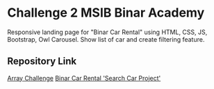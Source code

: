 # Challenge 2 MSIB Binar Academy

Responsive landing page for "Binar Car Rental" using HTML, CSS, JS, Bootstrap, Owl Carousel. Show list of car and create filtering feature.

## Repository Link

[Array Challenge](https://github.com/akbarrahmatm/array-challenge-CH2-akbar)
[Binar Car Rental 'Search Car Project'](https://github.com/akbarrahmatm/f-fsw24001086-km6-akb-binarcarrentalfilter-ch2)
